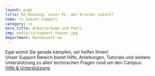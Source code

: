 ```yaml
---
layout: page
title: RZ-Kennung, neuer PC, der Drucker spinnt? 
name: rz_teaser_support
category: rz
hero_title: Arbeitsräume und Pools
img: media/rz/support-teaser.jpg
department: Rechenzentrum
---
```

Egal womit Sie gerade kämpfen, wir helfen Ihnen!<br />
Unser Support Bereich bietet Hilfe, Anleitungen, Tutorials und weitere Unterstützung zu allen technischen Fragen rund um den Campus.<br />
<a href="rz-support.html" class="btn btn-theme-colored unibworange-background mt-20 btn-xl">Hilfe & Unterstützung</a>
